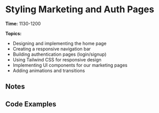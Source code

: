 # Styling Marketing and Auth Pages

**Time:** 1130-1200

**Topics:**

- Designing and implementing the home page
- Creating a responsive navigation bar
- Building authentication pages (login/signup)
- Using Tailwind CSS for responsive design
- Implementing UI components for our marketing pages
- Adding animations and transitions

## Notes

## Code Examples
